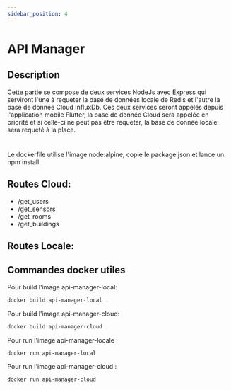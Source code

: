 ```yaml
---
sidebar_position: 4
---
```


# API Manager

## Description

Cette partie se compose de deux services NodeJs avec Express qui serviront l'une à requeter la base de données locale de Redis et l'autre la base de donnée Cloud InfluxDb. Ces deux services seront appelés depuis l'application mobile Flutter, la base de donnée Cloud sera appelée en priorité et si celle-ci ne peut pas être requeter, la base de donnée locale sera requeté à la place.
#
Le dockerfile utilise l'image node:alpine, copie le package.json et lance un npm install.

## Routes Cloud:
- /get_users
- /get_sensors
- /get_rooms
- /get_buildings

## Routes Locale:

## Commandes docker utiles
Pour build l'image api-manager-local:
```bash
docker build api-manager-local .
```
Pour build l'image api-manager-cloud:
```bash
docker build api-manager-cloud .
```
Pour run l'image api-manager-locale :
```bash
docker run api-manager-local
```
Pour run l'image api-manager-cloud :
```bash
docker run api-manager-cloud
```